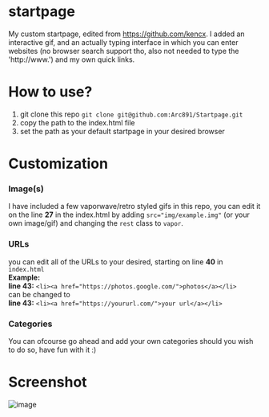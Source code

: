 # startpage
My custom startpage, edited from https://github.com/kencx. I added an interactive gif, and an actually typing interface in which you can enter websites (no browser search support tho, also not needed to type the 'http://www.') and my own quick links.

# How to use?

1. git clone this repo
```git clone git@github.com:Arc891/Startpage.git```
2. copy the path to the index.html file
3. set the path as your default startpage in your desired browser

# Customization

### Image(s)
I have included a few vaporwave/retro styled gifs in this repo, you can edit it on the line <b>27</b> in the index.html by adding ```src="img/example.img"``` (or your own image/gif) and changing the ```rest``` class to ```vapor```.

### URLs
you can edit all of the URLs to your desired, starting on line **40** in ```index.html```
<br> **Example:** <br>
**line 43:** ```<li><a href="https://photos.google.com/">photos</a></li>``` <br >can be changed to <br> **line 43:** ```<li><a href="https://yoururl.com/">your url</a></li>```

### Categories

You can ofcourse go ahead and add your own categories should you wish to do so, have fun with it :)

# Screenshot
![image](https://i.imgur.com/0o38VuJ.png)